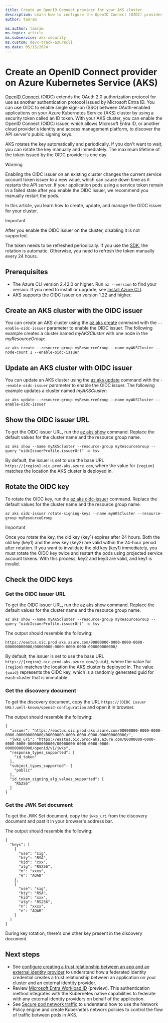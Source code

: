 ```yaml
---
title: Create an OpenID Connect provider for your AKS cluster
description: Learn how to configure the OpenID Connect (OIDC) provider for a cluster in Azure Kubernetes Service (AKS).
author: tamram

ms.author: tamram
ms.topic: article
ms.subservice: aks-security
ms.custom: devx-track-azurecli
ms.date: 05/13/2024
---
```


# Create an OpenID Connect provider on Azure Kubernetes Service (AKS)

[OpenID Connect][open-id-connect-overview] (OIDC) extends the OAuth 2.0 authorization protocol for use as another authentication protocol issued by Microsoft Entra ID. You can use OIDC to enable single sign-on (SSO) between OAuth-enabled applications on your Azure Kubernetes Service (AKS) cluster by using a security token called an ID token. With your AKS cluster, you can enable the OpenID Connect (OIDC) issuer, which allows Microsoft Entra ID, or another cloud provider's identity and access management platform, to discover the API server's public signing keys.

AKS rotates the key automatically and periodically. If you don't want to wait, you can rotate the key manually and immediately. The maximum lifetime of the token issued by the OIDC provider is one day.

> [!WARNING]
> Enabling the OIDC issuer on an existing cluster changes the current service account token issuer to a new value, which can cause down time as it restarts the API server. If your application pods using a service token remain in a failed state after you enable the OIDC issuer, we recommend you manually restart the pods.

In this article, you learn how to create, update, and manage the OIDC issuer for your cluster.

> [!IMPORTANT]
> After you enable the OIDC issuer on the cluster, disabling it is not supported.
> 
> The token needs to be refreshed periodically. If you use the [SDK][sdk], the rotation is automatic. Otherwise, you need to refresh the token manually every 24 hours.

## Prerequisites

* The Azure CLI version 2.42.0 or higher. Run `az --version` to find your version. If you need to install or upgrade, see [Install Azure CLI][azure-cli-install].
* AKS supports the OIDC issuer on version 1.22 and higher.

## Create an AKS cluster with the OIDC issuer

You can create an AKS cluster using the [az aks create][az-aks-create] command with the `--enable-oidc-issuer` parameter to enable the OIDC issuer. The following example creates a cluster named *myAKSCluster* with one node in the *myResourceGroup*:

```azurecli-interactive
az aks create --resource-group myResourceGroup --name myAKSCluster --node-count 1 --enable-oidc-issuer
```

## Update an AKS cluster with OIDC issuer

You can update an AKS cluster using the [az aks update][az-aks-update] command with the `--enable-oidc-issuer` parameter to enable the OIDC issuer. The following example updates a cluster named *myAKSCluster*:

```azurecli-interactive
az aks update --resource-group myResourceGroup --name myAKSCluster --enable-oidc-issuer 
```

## Show the OIDC issuer URL

To get the OIDC issuer URL, run the [az aks show][az-aks-show] command. Replace the default values for the cluster name and the resource group name.

```azurecli-interactive
az aks show --name myAKScluster --resource-group myResourceGroup --query "oidcIssuerProfile.issuerUrl" -o tsv
```

By default, the issuer is set to use the base URL `https://{region}.oic.prod-aks.azure.com`, where the value for `{region}` matches the location the AKS cluster is deployed in.

## Rotate the OIDC key

To rotate the OIDC key, run the [az aks oidc-issuer][az-aks-oidc-issuer] command. Replace the default values for the cluster name and the resource group name.

```azurecli-interactive
az aks oidc-issuer rotate-signing-keys --name myAKSCluster --resource-group myResourceGroup
```

> [!IMPORTANT]
> Once you rotate the key, the old key (key1) expires after 24 hours. Both the old key (key1) and the new key (key2) are valid within the 24-hour period after rotation. If you want to invalidate the old key (key1) immediately, you must rotate the OIDC key twice and restart the pods using projected service account tokens. With this process, key2 and key3 are valid, and key1 is invalid.

## Check the OIDC keys

### Get the OIDC issuer URL

To get the OIDC issuer URL, run the [az aks show][az-aks-show] command. Replace the default values for the cluster name and the resource group name.

```azurecli-interactive
az aks show --name myAKScluster --resource-group myResourceGroup --query "oidcIssuerProfile.issuerUrl" -o tsv
```

The output should resemble the following:

```output
https://eastus.oic.prod-aks.azure.com/00000000-0000-0000-0000-000000000000/00000000-0000-0000-0000-000000000000/
```

By default, the issuer is set to use the base URL `https://{region}.oic.prod-aks.azure.com/{uuid}`, where the value for `{region}` matches the location the AKS cluster is deployed in. The value `{uuid}` represents the OIDC key, which is a randomly generated guid for each cluster that is immutable.

### Get the discovery document

To get the discovery document, copy the URL `https://(OIDC issuer URL).well-known/openid-configuration` and open it in browser.

The output should resemble the following:

```output
{
  "issuer": "https://eastus.oic.prod-aks.azure.com/00000000-0000-0000-0000-000000000000/00000000-0000-0000-0000-000000000000/",
  "jwks_uri": "https://eastus.oic.prod-aks.azure.com/00000000-0000-0000-0000-000000000000/00000000-0000-0000-0000-000000000000/openid/v1/jwks",
  "response_types_supported": [
    "id_token"
  ],
  "subject_types_supported": [
    "public"
  ],
  "id_token_signing_alg_values_supported": [
    "RS256"
  ]
}
```

### Get the JWK Set document

To get the JWK Set document, copy the `jwks_uri` from the discovery document and past it in your browser's address bar.

The output should resemble the following:

```output
{
  "keys": [
    {
      "use": "sig",
      "kty": "RSA",
      "kid": "xxx",
      "alg": "RS256",
      "n": "xxxx",
      "e": "AQAB"
    },
    {
      "use": "sig",
      "kty": "RSA",
      "kid": "xxx",
      "alg": "RS256",
      "n": "xxxx",
      "e": "AQAB"
    }
  ]
}
```

During key rotation, there's one other key present in the discovery document.

## Next steps

* See [configure creating a trust relationship between an app and an external identity provider](../active-directory/develop/workload-identity-federation-create-trust.md) to understand how a federated identity credential creates a trust relationship between an application on your cluster and an external identity provider.
* Review [Microsoft Entra Workload ID][azure-ad-workload-identity-overview] (preview). This authentication method integrates with the Kubernetes native capabilities to federate with any external identity providers on behalf of the application.
* See [Secure pod network traffic][secure-pod-network-traffic] to understand how to use the Network Policy engine and create Kubernetes network policies to control the flow of traffic between pods in AKS.

<!-- LINKS - external -->

<!-- LINKS - internal -->
[open-id-connect-overview]: ../active-directory/fundamentals/auth-oidc.md
[sdk]: workload-identity-overview.md#azure-identity-client-libraries
[azure-cli-install]: /cli/azure/install-azure-cli
[az-aks-create]: /cli/azure/aks#az-aks-create
[az-aks-update]: /cli/azure/aks#az-aks-update
[az-aks-show]: /cli/azure/aks#az-aks-show
[az-aks-oidc-issuer]: /cli/azure/aks/oidc-issuer
[azure-ad-workload-identity-overview]: workload-identity-overview.md
[secure-pod-network-traffic]: use-network-policies.md
